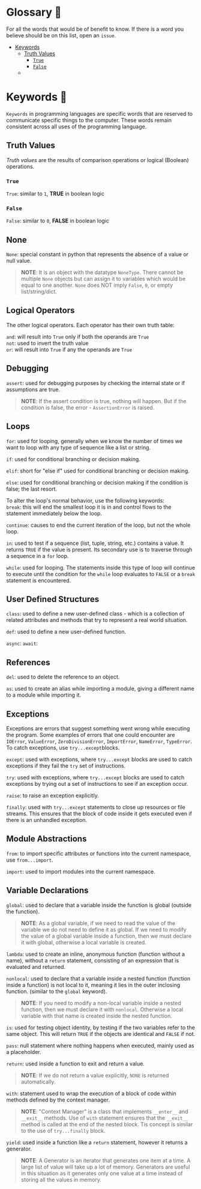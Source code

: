 # Glossary 📖
For all the words that would be of benefit to know. If there is a word you believe should be on this list, open an `issue`.  

- [Keywords](https://github.com/madipfaff/Legasher/blob/master/docs/glossary.md#keywords)  
  - [Truth Values](https://github.com/madipfaff/Legasher/blob/master/docs/glossary.md#truth-values)
    - [`True`](https://github.com/madipfaff/Legasher/blob/master/docs/glossary.md#true)
    - [`False`](https://github.com/madipfaff/Legasher/blob/master/docs/glossary.md#false)
  -

# Keywords 🔑

`Keywords` in programming languages are specific words that are reserved to communicate specific things to the computer. These words remain consistent across all uses of the programming language.

## Truth Values
_Truth values_ are the results of comparison operations or logical (Boolean) operations.

### `True`
`True`: similar to `1`, **TRUE** in boolean logic  

### `False`
`False`: similar to `0`, **FALSE** in boolean logic  

## None
`None`: special constant in python that represents the absence of a value or null value.

>**NOTE**: It is an object with the datatype `NoneType`. There cannot be multiple `None` objects but can assign it to variables which would be equal to one another. `None` does NOT imply `False`, `0`, or empty list/string/dict.

## Logical Operators
The other logical operators. Each operator has their own truth table:

`and`: will result into `True` only if both the operands are `True`  
`not`: used to invert the truth value  
`or`: will result into `True` if any the operands are `True`  

## Debugging
`assert`: used for debugging purposes by checking the internal state or if assumptions are true.

>**NOTE**: If the assert condition is true, nothing will happen. But if the condition is false, the error - `AssertionError` is raised.

## Loops
`for`: used for looping, generally when we know the number of times we want to loop with any type of sequence like a list or string.  

`if`: used for conditional branching or decision making.

`elif`: short for "else if" used for conditional branching or decision making.  

`else`: used for conditional branching or decision making if the condition is false; the last resort.  

To alter the loop's normal behavior, use the following keywords:  
`break`: this will end the smallest loop it is in and control flows to the statement immediately below the loop.  

`continue`: causes to end the current iteration of the loop, but not the whole loop.  

`in`: used to test if a sequence (list, tuple, string, etc.) contains a value. It returns `TRUE` if the value is present. Its secondary use is to traverse through a sequence in a `for` loop.  

`while`: used for looping. The statements inside this type of loop will continue to execute until the condition for the `while` loop evaluates to `FALSE` or a `break` statement is encountered.  

## User Defined Structures
`class`: used to define a new user-defined class - which is a collection of related attributes and methods that try to represent a real world situation.

`def`: used to define a new user-defined function.  

`async`:
`await`:

## References
`del`: used to delete the reference to an object.  

`as`: used to create an alias while importing a module, giving a different name to a module while importing it.  

## Exceptions
Exceptions are errors that suggest something went wrong while executing the program. Some examples of errors that one could encounter are `IOError`, `ValueError`, `ZeroDivisionError`, `ImportError`, `NameError`, `TypeError`. To catch exceptions, use `try...except`blocks.  

`except`: used with exceptions, where `try...except` blocks are used to catch exceptions if they fail the `try` set of instructions.  

`try`: used with exceptions, where `try...except` blocks are used to catch exceptions by trying out a set of instructions to see if an exception occur.  

`raise`: to raise an exception explicitly.  

`finally`: used with `try...except` statements to close up resources or file streams. This ensures that the block of code inside it gets executed even if there is an unhandled exception.   


## Module Abstractions

`from`: to import specific attributes or functions into the current namespace, use `from...import`.   

`import`: used to import modules into the current namespace.  

## Variable Declarations
`global`: used to declare that a variable inside the function is global (outside the function).

>**NOTE**: As a global variable, if we need to read the value of the variable we do not need to define it as global. If we need to modify the value of a global variable inside a function, then we must declare it with global, otherwise a local variable is created.  

`lambda`:  used to create an inline, anonymous function (function without a name), without a `return` statement, consisting of an expression that is evaluated and returned.  

`nonlocal`:  used to declare that a variable inside a nested function (function inside a function) is not local to it, meaning it lies in the outer inclosing function. (similar to the `global` keyword).

>**NOTE**: If you need to modify a non-local variable inside a nested function, then we must declare it with `nonlocal`. Otherwise a local variable with that name is created inside the nested function.  

`is`: used for testing object identity, by testing if the two variables refer to the same object. This will return `TRUE` if the objects are identical and `FALSE` if not.  

`pass`: null statement where nothing happens when executed, mainly used as a placeholder.  

`return`: used inside a function to exit and return a value.  

>**NOTE**: If we do not return a value explicitly, `NONE` is returned automatically.  

`with`: statement used to wrap the execution of a block of code within methods defined by the context manager.  

>**NOTE**: "Context Manager" is a class that implements `__enter__` and `__exit__` methods. Use of `with` statement ensures that the `__exit__` method is called at the end of the nested block. Tis concept is similar to the use of `try...finally` block.  

`yield`: used inside a function like a `return` statement, however it returns a generator.  

>**NOTE**: A Generator is an iterator that generates one item at a time. A large list of value will take up a lot of memory. Generators are useful in this situation as it generates only one value at a time instead of storing all the values in memory.  
